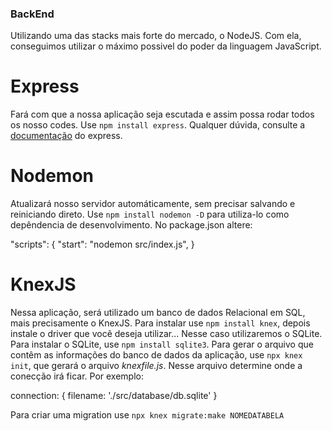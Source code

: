 ### BackEnd

Utilizando uma das stacks mais forte do mercado, o NodeJS. Com ela, conseguimos utilizar o máximo possivel do poder da linguagem JavaScript.



# Express

Fará com que a nossa aplicação seja escutada e assim possa rodar todos os nosso codes. Use `npm install express`. Qualquer dúvida, consulte a [documentação](https://expressjs.com/pt-br/starter/installing.html) do express.



# Nodemon

Atualizará nosso servidor automáticamente, sem precisar salvando e reiniciando direto. Use `npm install nodemon -D` para utiliza-lo como depêndencia de desenvolvimento.
No package.json altere:

"scripts": {
    "start": "nodemon src/index.js",
}


# KnexJS

Nessa aplicação, será utilizado um banco de dados Relacional em SQL, mais precisamente o KnexJS. Para instalar use `npm install knex`, depois instale o driver que você deseja utilizar... Nesse caso utilizaremos o SQLite. Para instalar o SQLite, use `npm install sqlite3`. Para gerar o arquivo que contêm as informações do banco de dados da aplicação, use `npx knex init`, que gerará o arquivo *knexfile.js*. Nesse arquivo determine onde a conecção irá ficar. Por exemplo:

connection: {
      filename: './src/database/db.sqlite'
}

Para criar uma migration use `npx knex migrate:make NOMEDATABELA`

